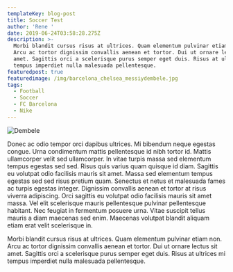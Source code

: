 ```yaml
---
templateKey: blog-post
title: Soccer Test
author: 'Rene '
date: 2019-06-24T03:58:28.275Z
description: >-
  Morbi blandit cursus risus at ultrices. Quam elementum pulvinar etiam non.
  Arcu ac tortor dignissim convallis aenean et tortor. Dui ut ornare lectus sit
  amet. Sagittis orci a scelerisque purus semper eget duis. Risus at ultrices mi
  tempus imperdiet nulla malesuada pellentesque.
featuredpost: true
featuredimage: /img/barcelona_chelsea_messiydembele.jpg
tags:
  - Football
  - Soccer
  - FC Barcelona
  - Nike
---
```

![Dembele](/img/ousmane-dembele-1.jpg "I see you")

Donec ac odio tempor orci dapibus ultrices. Mi bibendum neque egestas congue. Urna condimentum mattis pellentesque id nibh tortor id. Mattis ullamcorper velit sed ullamcorper. In vitae turpis massa sed elementum tempus egestas sed sed. Risus quis varius quam quisque id diam. Sagittis eu volutpat odio facilisis mauris sit amet. Massa sed elementum tempus egestas sed sed risus pretium quam. Senectus et netus et malesuada fames ac turpis egestas integer. Dignissim convallis aenean et tortor at risus viverra adipiscing. Orci sagittis eu volutpat odio facilisis mauris sit amet massa. Vel elit scelerisque mauris pellentesque pulvinar pellentesque habitant. Nec feugiat in fermentum posuere urna. Vitae suscipit tellus mauris a diam maecenas sed enim. Maecenas volutpat blandit aliquam etiam erat velit scelerisque in.

Morbi blandit cursus risus at ultrices. Quam elementum pulvinar etiam non. Arcu ac tortor dignissim convallis aenean et tortor. Dui ut ornare lectus sit amet. Sagittis orci a scelerisque purus semper eget duis. Risus at ultrices mi tempus imperdiet nulla malesuada pellentesque.
